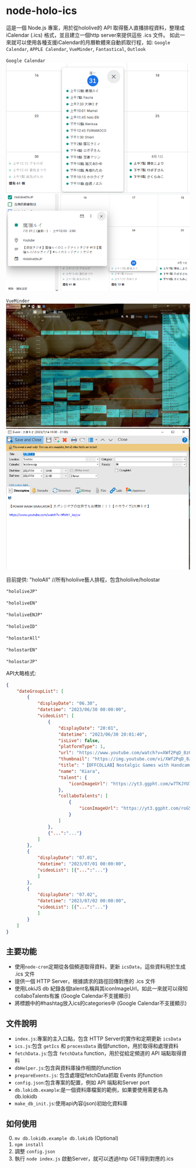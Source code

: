 # node-holo-ics

這是一個 Node.js 專案，用於從hololive的 API 取得藝人直播排程資料，整理成 iCalendar (.ics) 格式，並且建立一個http server來提供這些 .ics 文件。
如此一來就可以使用各種支援iCalendar的月曆軟體來自動抓取行程，如: `Google Calendar`, `APPLE Calendar`, `VueMinder`, `Fantastical`, `Outlook`

`Google Calendar`
![Google Calendar1](READMEassets/g1.png)
![Google Calendar2](READMEassets/g2.png)

`VueMinder`
![VueMinder1](READMEassets/v1.png)
![VueMinder2](READMEassets/v2.png)

目前提供:
    "holoAll"      //所有hololive藝人排程，包含hololive/holostar

    "hololiveJP"

    "hololiveEN"

    "hololiveENJP"

    "hololiveID"

    "holostarAll"

    "holostarEN"

    "holostarJP"


API大略格式:
``` json
{
    "dateGroupList": [
        {
            "displayDate": "06.30",
            "datetime": "2023/06/30 00:00:00",
            "videoList": [
                {
                    "displayDate": "20:01",
                    "datetime": "2023/06/30 20:01:40",
                    "isLive": false,
                    "platformType": 1,
                    "url": "https://www.youtube.com/watch?v=XWf2PqD_8zQ",
                    "thumbnail": "https://img.youtube.com/vi/XWf2PqD_8zQ/mqdefault.jpg",
                    "title": "【OFFCOLLAB】Nostalgic Games with Handcam and LAPLUS!!!!!  #kfp #キアライブ",
                    "name": "Kiara",
                    "talent": {
                        "iconImageUrl": "https://yt3.ggpht.com/w7TKJYU7zmamFmf-WxfahCo_K7Bg2__Pk-CCBNnbewMG-77OZLqJO9MLvDAmH9nEkZH8OkWgSQ=s176-c-k-c0x00ffffff-no-rj"
                    },
                    "collaboTalents": [
                        {
                            "iconImageUrl": "https://yt3.ggpht.com/roGS60A8a_lDbVakIg1JU3u3hbtjHSTilMGHMizuPKh7tuoY2nl46raxuW2f_83IKFGMjL6Z=s176-c-k-c0x00ffffff-no-rj"
                        }
                    ]
                },
                {"...":"..."}
            ]
        },
        {
            "displayDate": "07.01",
            "datetime": "2023/07/01 00:00:00",
            "videoList": [{"...":"..."}
            ]
        },
        {
            "displayDate": "07.02",
            "datetime": "2023/07/02 00:00:00",
            "videoList": [{"...":"..."}
            ]
        }
    ]
}

```

## 主要功能


- 使用`node-cron`定期從各個頻道取得資料，更新 `icsData`，這些資料用於生成 .ics 文件
- 提供一個 HTTP Server，根據請求的路徑回傳對應的 .ics 文件
- 使用LokiJS db 紀錄各個talent名稱與其iconImageUrl，如此一來就可以得知collaboTalents有誰 (Google Calendar不支援顯示)
- 將標題中的#hashtag放入ics的categories中 (Google Calendar不支援顯示)

## 文件說明

- `index.js`:專案的主入口點，包含 HTTP Server的實作和定期更新 `icsData`
- `ics.js`:包含 `getIcs` 和 `processData` 兩個function，用於取得和處理資料
- `fetchData.js`:包含 `fetchData` function，用於從給定頻道的 API 端點取得資料
- `dbHelper.js`:包含與資料庫操作相關的function
- `prepareEvents.js`: 包含處理從fetchData抓取 Events 的function
- `config.json`:包含專案的配置，例如 API 端點和Server port
- `db.lokidb.example`:是一個資料庫檔案的範例，如果要使用需更名為db.lokidb
- `make_db_init.js`:使用api內容(json)初始化資料庫

## 如何使用
0. `mv db.lokidb.example db.lokidb` (Optional)
1. `npm install`
2. 調整 `config.json`
3. 執行 `node index.js` 啟動Server，就可以透過http GET得到對應的.ics
